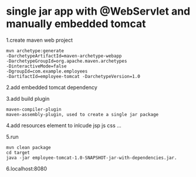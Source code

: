 

# single jar app with @WebServlet and manually embedded tomcat


1.create maven web project

	mvn archetype:generate 
	-DarchetypeArtifactId=maven-archetype-webapp 
	-DarchetypeGroupId=org.apache.maven.archetypes 
	-DinteractiveMode=false 
	-DgroupId=com.example.employees 
	-DartifactId=employee-tomcat -DarchetypeVersion=1.0


2.add embedded tomcat dependency

3.add build plugin

	maven-compiler-plugin
	maven-assembly-plugin, used to create a single jar package

4.add resources element to inlcude jsp js css ...

5.run

	mvn clean package
	cd target
	java -jar employee-tomcat-1.0-SNAPSHOT-jar-with-dependencies.jar.

6.localhost:8080








